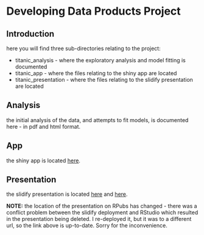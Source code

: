 Developing Data Products Project
================================

## Introduction

here you will find three sub-directories relating to the project:

* titanic_analysis - where the exploratory analysis and model fitting is documented
* titanic_app - where the files relating to the shiny app are located
* titanic_presentation - where the files relating to the slidify presentation are located

## Analysis

the initial analysis of the data, and attempts to fit models, is documented here - in pdf 
and html format.

## App

the shiny app is located [here](https://cowboysmall.shinyapps.io/titanic_app/).

## Presentation

the slidify presentation is located [here](https://cowboysmall.github.io/pages/devdataprod/) 
and [here](http://rpubs.com/cowboysmall/62980).

__NOTE:__ the location of the presentation on RPubs has changed - there was a conflict problem 
between the slidify deployment and RStudio which resulted in the presentation being deleted. I 
re-deployed it, but it was to a different url, so the link above is up-to-date. Sorry for the 
inconvenience.
